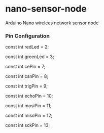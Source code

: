 # nano-sensor-node
Arduino Nano wirelees network sensor node 

### Pin Configuration

const int redLed = 2;

const int greenLed = 3;

const int cePin = 7;

const int csnPin = 8;

const int trigPin = 9;

const int echoPin = 10;

const int mosiPin = 11;

const int misoPin = 12;

const int sckPin = 13;
